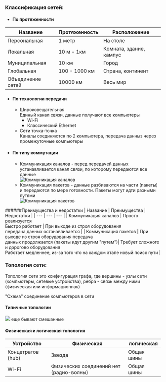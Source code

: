 ### Классификация сетей:
* #### По протяженности

| Название      | Протяженность | Расположение |
| ------------- | ------------- | ------------ |
| Персональная  | 1 метр        | На столе     |
| Локальная     | 10 м - 1км    | Комната, здание, кампус |
| Муниципальная | 10 км         | Город        |
| Глобальная    | 100 - 1000 км | Страна, континент |
| Объединение сетей | 10000 км  | Весь мир     |

* #### По технологии передачи
    * Широковещательная <br>
    Единый канал связи, данные получают все компьютеры
        * Wi-Fi
        * Классический Ethernet
    * Сети точка-точка <br>
    Каналы соединяются по 2 компьютера,
    передача данныз через промежуточные компьютеры


* #### По типу коммутации
    * Коммуникация каналов -
        перед передачей данных устанавливается канал связи, по которому передаются все данные
        <br>
        ![Коммуникация каналов](http://www.althos.com/Sample_Diagrams/ag_PVC_operation_low_res.jpg)
    * Коммуникация пакетов -
        данные разбиваются на части (пакеты) и передаются по мере готовности. Пакеты могут идти разными путями
        <br>
        ![Коммуникация пакетов](http://www.ocrcomputing.org.uk/images/packet_switching.gif)

######Преимущества и недостатки
| Название | Преимущества | Недостатки |
| --- | --- | --- |
| Коммуникация каналов | Просто реализуется <br> Быстро работает | При выходе из строя оборудования <br> передача данных останавливается |
| Коммуникация пакетов | При выходе из строя оборудования передача <br> данных продолжается (пакеты идут другим "путем")| Требует сложного и дорогово оборудования <br> Работает медленнее, из-за того что на каждом этапе новый поиск пути |

### Топология сети:
Топология сети это конфигурация графа,
где вершины - узлы сети (компьютеры, сетевые устройства),
ребра - связь между ними (физическая или информационная)

"Схема" соединение компьютеров в сети

#### Типичные топологии
![](http://habrastorage.org/files/a34/aee/cd6/a34aeecd693c4177af386537e0b8f215.png)
еще бывают смешанные

#### Физическая и логическая топология
| Устройство        | Физическая    | логическая   |
| ----------------- | ------------- | ------------ |
| Концетратов (hub) | Звезда        | Общая шины   |
| Wi-Fi             | Физических соединений нет (радио-волны)| Общая шины |
